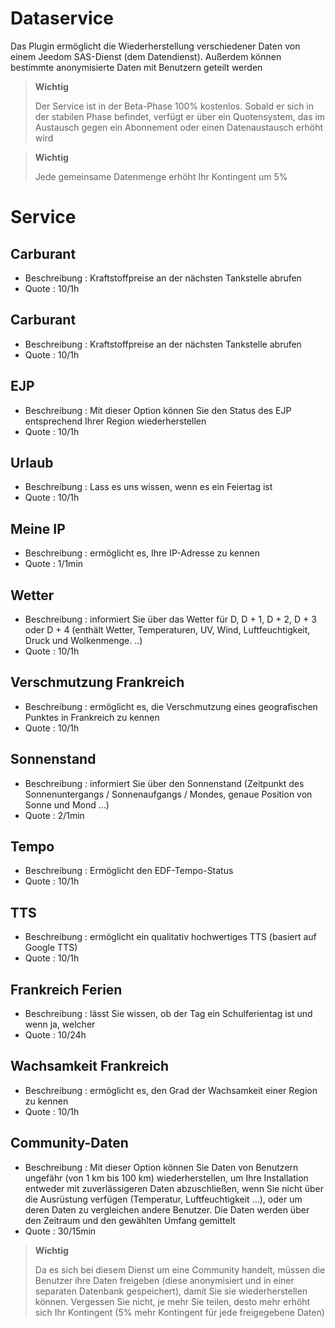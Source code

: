 # Dataservice

Das Plugin ermöglicht die Wiederherstellung verschiedener Daten von einem Jeedom SAS-Dienst (dem Datendienst). Außerdem können bestimmte anonymisierte Daten mit Benutzern geteilt werden

>**Wichtig**
>
> Der Service ist in der Beta-Phase 100% kostenlos. Sobald er sich in der stabilen Phase befindet, verfügt er über ein Quotensystem, das im Austausch gegen ein Abonnement oder einen Datenaustausch erhöht wird

>**Wichtig**
>
>Jede gemeinsame Datenmenge erhöht Ihr Kontingent um 5%

# Service

## Carburant

- Beschreibung : Kraftstoffpreise an der nächsten Tankstelle abrufen
- Quote : 10/1h

## Carburant

- Beschreibung : Kraftstoffpreise an der nächsten Tankstelle abrufen
- Quote : 10/1h

## EJP

- Beschreibung : Mit dieser Option können Sie den Status des EJP entsprechend Ihrer Region wiederherstellen
- Quote : 10/1h

## Urlaub

- Beschreibung : Lass es uns wissen, wenn es ein Feiertag ist
- Quote : 10/1h

## Meine IP

- Beschreibung : ermöglicht es, Ihre IP-Adresse zu kennen
- Quote : 1/1min

## Wetter

- Beschreibung : informiert Sie über das Wetter für D, D + 1, D + 2, D + 3 oder D + 4 (enthält Wetter, Temperaturen, UV, Wind, Luftfeuchtigkeit, Druck und Wolkenmenge. ..)
- Quote : 10/1h

## Verschmutzung Frankreich

- Beschreibung : ermöglicht es, die Verschmutzung eines geografischen Punktes in Frankreich zu kennen
- Quote : 10/1h

## Sonnenstand

- Beschreibung : informiert Sie über den Sonnenstand (Zeitpunkt des Sonnenuntergangs / Sonnenaufgangs / Mondes, genaue Position von Sonne und Mond ...)
- Quote : 2/1min

## Tempo

- Beschreibung : Ermöglicht den EDF-Tempo-Status
- Quote : 10/1h

## TTS

- Beschreibung : ermöglicht ein qualitativ hochwertiges TTS (basiert auf Google TTS)
- Quote : 10/1h

## Frankreich Ferien

- Beschreibung : lässt Sie wissen, ob der Tag ein Schulferientag ist und wenn ja, welcher
- Quote : 10/24h

## Wachsamkeit Frankreich

- Beschreibung : ermöglicht es, den Grad der Wachsamkeit einer Region zu kennen
- Quote : 10/1h

## Community-Daten

- Beschreibung : Mit dieser Option können Sie Daten von Benutzern ungefähr (von 1 km bis 100 km) wiederherstellen, um Ihre Installation entweder mit zuverlässigeren Daten abzuschließen, wenn Sie nicht über die Ausrüstung verfügen (Temperatur, Luftfeuchtigkeit ...), oder um deren Daten zu vergleichen andere Benutzer. Die Daten werden über den Zeitraum und den gewählten Umfang gemittelt
- Quote : 30/15min

>**Wichtig**
>
>Da es sich bei diesem Dienst um eine Community handelt, müssen die Benutzer ihre Daten freigeben (diese anonymisiert und in einer separaten Datenbank gespeichert), damit Sie sie wiederherstellen können. Vergessen Sie nicht, je mehr Sie teilen, desto mehr erhöht sich Ihr Kontingent (5% mehr Kontingent für jede freigegebene Daten)
